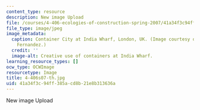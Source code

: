 ```yaml
---
content_type: resource
description: New image Upload
file: /courses/4-406-ecologies-of-construction-spring-2007/41a34f3c94ff385acd8b21e8b313636a_4-406s07-th.jpg
file_type: image/jpeg
image_metadata:
  caption: Container City at India Wharf, London, UK. (Image courtesy of Prof. John
    Fernandez.)
  credit: ''
  image-alt: Creative use of containers at India Wharf.
learning_resource_types: []
ocw_type: OCWImage
resourcetype: Image
title: 4-406s07-th.jpg
uid: 41a34f3c-94ff-385a-cd8b-21e8b313636a
---
```

New image Upload

